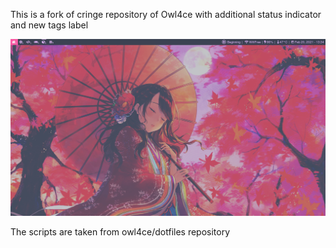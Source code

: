 This is a fork of cringe repository of Owl4ce with additional status indicator and new tags label
<p align="center"><img src="https://raw.githubusercontent.com/TChanhTinh/cringe/main/2021-02-20-133426_1366x768_scrot.png"/></p>
The scripts are taken from owl4ce/dotfiles repository
